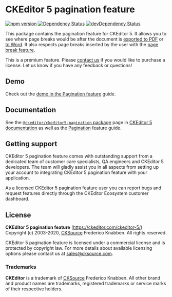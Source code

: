 CKEditor 5 pagination feature
=================================

[![npm version](https://badge.fury.io/js/%40ckeditor%2Fckeditor5-pagination.svg)](https://www.npmjs.com/package/@ckeditor/ckeditor5-pagination)
[![Dependency Status](https://david-dm.org/ckeditor/ckeditor5-pagination/status.svg)](https://david-dm.org/ckeditor/ckeditor5-pagination)
[![devDependency Status](https://david-dm.org/ckeditor/ckeditor5-pagination/dev-status.svg)](https://david-dm.org/ckeditor/ckeditor5-pagination?type=dev)

This package contains the pagination feature for CKEditor 5. It allows you to see where page breaks would be after the document is [exported to PDF](https://ckeditor.com/docs/ckeditor5/latest/features/export-pdf.html) or [to Word](https://ckeditor.com/docs/ckeditor5/latest/features/export-word.html). It also respects page breaks inserted by the user with the [page break feature](https://ckeditor.com/docs/ckeditor5/latest/features/page-break.html).

This is a premium feature. Please [contact us](https://ckeditor.com/contact/) if you would like to purchase a license. Let us know if you have any feedback or questions!

## Demo

Check out the [demo in the Pagination feature](https://ckeditor.com/docs/ckeditor5/latest/features/pagination.html#demo) guide.

## Documentation

See the [`@ckeditor/ckeditor5-pagination` package](https://ckeditor.com/docs/ckeditor5/latest/api/pagination.html) page in [CKEditor 5 documentation](https://ckeditor.com/docs/ckeditor5/latest/) as well as the [Pagination](https://ckeditor.com/docs/ckeditor5/latest/features/pagination.html) feature guide.

## Getting support

CKEditor 5 pagination feature comes with outstanding support from a dedicated team of customer care specialists, QA engineers and CKEditor 5 developers. The team will gladly assist you in all aspects from setting up your account to integrating CKEditor 5 pagination feature with your application.

As a licensed CKEditor 5 pagination feature user you can report bugs and request features directly through the CKEditor Ecosystem customer dashboard.


## License

**CKEditor 5 pagination feature** (https://ckeditor.com/ckeditor-5/)<br>
Copyright (c) 2003-2020, [CKSource](https://cksource.com) Frederico Knabben. All rights reserved.

CKEditor 5 pagination feature is licensed under a commercial license and is protected by copyright law.
For more details about available licensing options please contact us at sales@cksource.com.

### Trademarks

**CKEditor** is a trademark of [CKSource](https://cksource.com) Frederico Knabben. All other brand and product names are trademarks, registered trademarks or service marks of their respective holders.
